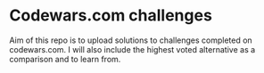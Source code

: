 # Codewars.com challenges #

Aim of this repo is to upload solutions to challenges completed on codewars.com.
I will also include the highest voted alternative as a comparison and to learn from.
